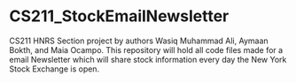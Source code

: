 # CS211_StockEmailNewsletter
CS211 HNRS Section project by authors Wasiq Muhammad Ali, Aymaan Bokth, and Maia Ocampo. This repository will hold all code files made for a email Newsletter which will share stock information every day the New York Stock Exchange is open. 
